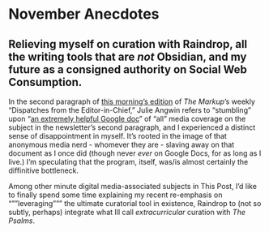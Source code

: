 # November Anecdotes

## Relieving myself on curation with Raindrop, all the writing tools that are *not* Obsidian, and my future as a consigned authority on Social Web Consumption.

In the second paragraph of [this morning’s edition](https://www.getrevue.co/profile/themarkup/issues/inside-the-facebook-papers-824142) of *The Markup*’s weekly “Dispatches from the Editor-in-Chief,” Julie Angwin refers to “stumbling” upon “[an extremely helpful Google doc](https://docs.google.com/document/d/1QYqmJsifBjf_xA23Ea7AdeMFyjGWaF_dvhi5EZdNUf4/mobilebasic)” of “all” media coverage on the subject in the newsletter’s second paragraph, and I experienced a distinct sense of disappointment in myself. It’s rooted in the image of that anonymous media nerd - whomever they are - slaving away on that document as I once did (though never *ever* on Google Docs, for as long as I live.) I’m speculating that the program, itself, was/is almost certainly the diffinitive bottleneck.

Among other minute digital media-associated subjects in This Post, I’d like to finally spend some time explaining my recent re-emphasis on “””leveraging””” the ultimate curatorial tool in existence, Raindrop to (not so subtly, perhaps) integrate what Ill call *extracurricular* curation with *The Psalms*.